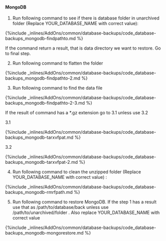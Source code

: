 

#### MongoDB

1. Run following command to see if there is database folder in unarchived folder (Replace YOUR_DATABASE_NAME with correct value): 



{%include _inlines/AddOns/common/database-backups/code_database-backups_mongodb-findpathto.md %}




If the command return a result, that is data directory we want to restore. Go to final step.

2. Run following command to flatten the folder



{%include _inlines/AddOns/common/database-backups/code_database-backups_mongodb-findpathto-2.md %}




3. Run following command to find the data file



{%include _inlines/AddOns/common/database-backups/code_database-backups_mongodb-findpathto-2-3.md %}




If the result of command  has a *.gz extension go to 3.1 unless use 3.2

3.1



{%include _inlines/AddOns/common/database-backups/code_database-backups_mongodb-tarxvfpat.md %}




3.2



{%include _inlines/AddOns/common/database-backups/code_database-backups_mongodb-tarxvfpat-2.md %}




4. Run following command to clean the unzipped folder (Replace YOUR_DATABASE_NAME with correct value) :



{%include _inlines/AddOns/common/database-backups/code_database-backups_mongodb-rmrfpath.md %}




5. Run following command to restore MongoDB. 
If the step 1 has a result use that as /path/to/database/back unless use /path/to/unarchived/folder . Also replace YOUR_DATABASE_NAME with correct value 



{%include _inlines/AddOns/common/database-backups/code_database-backups_mongodb-mongorestore.md %}




